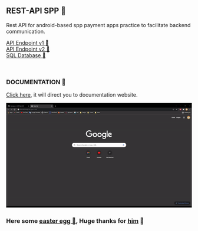 ## REST-API SPP 🎃
Rest API for android-based spp payment apps practice to facilitate backend communication.

[API Endpoint v1 🍳](https://praktek-ukk-spp.herokuapp.com/api/v1/)<br />
[API Endpoint v2 🎃](https://praktek-ukk-spp.herokuapp.com/api/v2/)<br />
[SQL Database 🧵](https://raw.githubusercontent.com/Kelompok-2-SPP/Rest-API/master/.github/pembayaran_spp.sql)

<br />

### DOCUMENTATION 🎨
[Click here](https://documenter.getpostman.com/view/19193294/UVXkpb1a), it will direct you to documentation website.

<code><img width=800 src="https://raw.githubusercontent.com/Kelompok-2-SPP/Rest-API/master/.github/docs_preview.gif" alt="Docs preview"></code>

### Here some [easter egg 🥚](https://praktek-ukk-spp.herokuapp.com), Huge thanks for [him](https://github.com/aqsyalraihanjamil/) 🤩